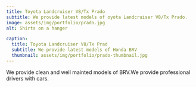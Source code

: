 ```yaml
---
title: Toyota Landcruiser V8/Tx Prado
subtitle: We provide latest models of oyota Landcruiser V8/Tx Prado.
image: assets/img/portfolio/prado.jpg
alt: Shirts on a hanger

caption:
  title: Toyota Landcruiser V8/Tx Prad
  subtitle: We provide latest models of Honda BRV
  thumbnail: assets/img/portfolio/prado-thumbnail.jpg
---
```

We provide clean and well mainted models of BRV.We provide professional drivers with cars.
